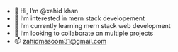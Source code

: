 - 👋 Hi, I’m @xahid khan
- 👀 I’m interested in mern stack developement
- 🌱 I’m currently learning mern stack web development
- 💞️ I’m looking to collaborate on multiple projects 
- 📫 zahidmasoom31@gmail.com

<!---
xoohicodes/xoohicodes is a ✨ special ✨ repository because its `README.md` (this file) appears on your GitHub profile.
You can click the Preview link to take a look at your changes.
--->
